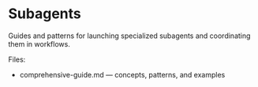 # Subagents

Guides and patterns for launching specialized subagents and coordinating them in workflows.

Files:

- comprehensive-guide.md — concepts, patterns, and examples
